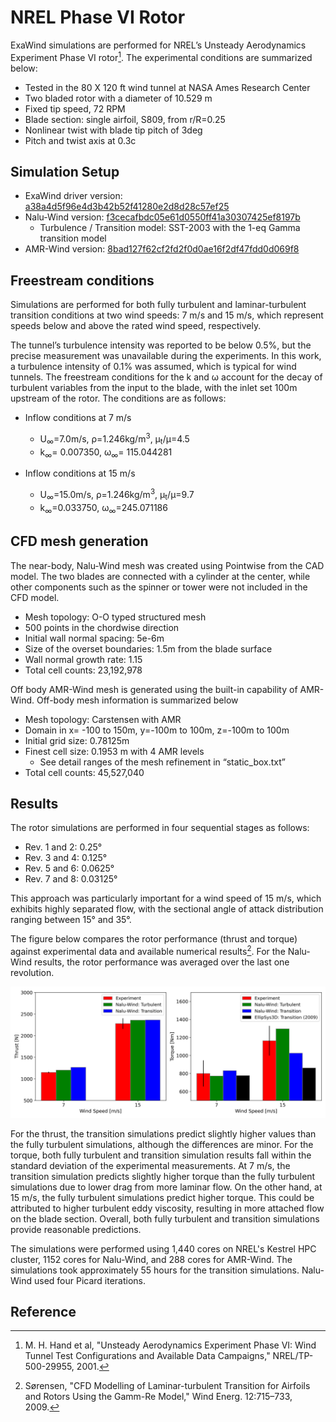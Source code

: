 

# NREL Phase VI Rotor

ExaWind simulations are performed for NREL’s Unsteady Aerodynamics Experiment Phase VI rotor[^1]. The experimental conditions are summarized below:

- Tested in the 80 X 120 ft wind tunnel at NASA Ames Research Center 
- Two bladed rotor with a diameter of 10.529 m 
- Fixed tip speed, 72 RPM
- Blade section: single airfoil, S809, from r/R=0.25 
- Nonlinear twist with blade tip pitch of 3deg
- Pitch and twist axis at 0.3c

## Simulation Setup
- ExaWind driver version: [a38a4d5f96e4d3b42b52f41280e2d8d28c57ef25]( https://github.com/Exawind/exawind-driver/commit/a38a4d5f96e4d3b42b52f41280e2d8d28c57ef25)
- Nalu-Wind version: [f3cecafbdc05e61d0550ff41a30307425ef8197b](https://github.com/Exawind/nalu-wind/commit/f3cecafbdc05e61d0550ff41a30307425ef8197b)
   - Turbulence / Transition model: SST-2003 with the 1-eq Gamma transition model
- AMR-Wind version: [8bad127f62cf2fd2f0d0ae16f2df47fdd0d069f8]( https://github.com/Exawind/amr-wind/commit/8bad127f62cf2fd2f0d0ae16f2df47fdd0d069f8)  

## Freestream conditions

Simulations are performed for both fully turbulent and laminar-turbulent transition conditions at two wind speeds: 7 m/s and 15 m/s, which represent speeds below and above the rated wind speed, respectively.

The tunnel’s turbulence intensity was reported to be below 0.5%, but the precise measurement was unavailable during the experiments. In this work, a turbulence intensity of 0.1% was assumed, which is typical for wind tunnels. The freestream conditions for the k and ω account for the decay of turbulent variables from the input to the blade, with the inlet set 100m upstream of the rotor. The conditions are as follows:

- Inflow conditions at 7 m/s
    - U<sub>∞</sub>=7.0m/s, ρ=1.246kg/m<sup>3</sup>, µ<sub>t</sub>/µ=4.5
    - k<sub>∞</sub>= 0.007350, ω<sub>∞</sub>= 115.044281

- Inflow conditions at 15 m/s
    - U<sub>∞</sub>=15.0m/s, ρ=1.246kg/m<sup>3</sup>, µ<sub>t</sub>/µ=9.7
    - k<sub>∞</sub>=0.033750, ω<sub>∞</sub>=245.071186

## CFD mesh generation

The near-body, Nalu-Wind mesh was created using Pointwise from the CAD model. The two blades are connected with a cylinder at the center, while other components such as the spinner or tower were not included in the CFD model.
- Mesh topology: O-O typed structured mesh
- 500 points in the chordwise direction
- Initial wall normal spacing: 5e-6m
- Size of the overset boundaries: 1.5m from the blade surface
- Wall normal growth rate: 1.15 
- Total cell counts: 23,192,978

Off body 
AMR-Wind mesh is generated using the built-in capability of AMR-Wind. Off-body mesh information is summarized below 
- Mesh topology: Carstensen with AMR
- Domain in x= -100 to 150m, y=-100m to 100m, z=-100m to 100m
- Initial grid size: 0.78125m
- Finest cell size: 0.1953 m with 4 AMR levels
   - See detail ranges of the mesh refinement in “static_box.txt”
- Total cell counts: 45,527,040

## Results

The rotor simulations are performed in four sequential stages as follows:

- Rev. 1 and 2: 0.25°
- Rev. 3 and 4: 0.125°
- Rev. 5 and 6: 0.0625°
- Rev. 7 and 8: 0.03125°

This approach was particularly important for a wind speed of 15 m/s, which exhibits highly separated flow, with the sectional angle of attack distribution ranging between 15° and 35°.

The figure below compares the rotor performance (thrust and torque) against experimental data and available numerical results[^2]. For the Nalu-Wind results, the rotor performance was averaged over the last one revolution.

<img src="fig/PhaseVi.png" alt="Cf" width="1000">

For the thrust, the transition simulations predict slightly higher values than the fully turbulent simulations, although the differences are minor. For the torque, both fully turbulent and transition simulation results fall within the standard deviation of the experimental measurements. At 7 m/s, the transition simulation predicts slightly higher torque than the fully turbulent simulations due to lower drag from more laminar flow. On the other hand, at 15 m/s, the fully turbulent simulations predict higher torque. This could be attributed to higher turbulent eddy viscosity, resulting in more attached flow on the blade section. Overall, both fully turbulent and transition simulations provide reasonable predictions.

The simulations were performed using 1,440 cores on NREL's Kestrel HPC cluster, 1152 cores for Nalu-Wind, and 288 cores for AMR-Wind. The simulations took approximately 55 hours for the transition simulations. Nalu-Wind used four Picard iterations.

## Reference
[^1]: M. H. Hand et al, "Unsteady Aerodynamics Experiment Phase VI: Wind Tunnel Test Configurations and Available Data Campaigns," NREL/TP-500-29955, 2001.
[^2]: Sørensen, "CFD Modelling of Laminar-turbulent Transition for Airfoils and Rotors Using the Gamm-Re Model," Wind Energ. 12:715–733, 2009.

